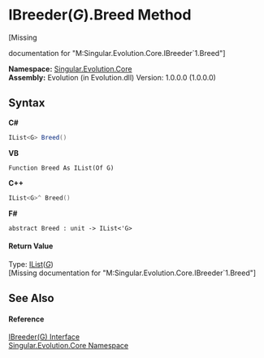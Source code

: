 # IBreeder(*G*).Breed Method 
 

\[Missing <summary> documentation for "M:Singular.Evolution.Core.IBreeder`1.Breed"\]

**Namespace:**&nbsp;<a href="7a43d210-bf66-e44d-0f97-e9e0fe26b1b8">Singular.Evolution.Core</a><br />**Assembly:**&nbsp;Evolution (in Evolution.dll) Version: 1.0.0.0 (1.0.0.0)

## Syntax

**C#**<br />
``` C#
IList<G> Breed()
```

**VB**<br />
``` VB
Function Breed As IList(Of G)
```

**C++**<br />
``` C++
IList<G>^ Breed()
```

**F#**<br />
``` F#
abstract Breed : unit -> IList<'G> 

```


#### Return Value
Type: <a href="http://msdn2.microsoft.com/en-us/library/5y536ey6" target="_blank">IList</a>(<a href="cedd80b5-b6b0-4b27-7062-f851d964326d">*G*</a>)<br />\[Missing <returns> documentation for "M:Singular.Evolution.Core.IBreeder`1.Breed"\]

## See Also


#### Reference
<a href="cedd80b5-b6b0-4b27-7062-f851d964326d">IBreeder(G) Interface</a><br /><a href="7a43d210-bf66-e44d-0f97-e9e0fe26b1b8">Singular.Evolution.Core Namespace</a><br />